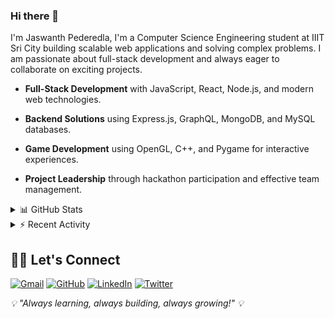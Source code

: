 ### Hi there 👋
I'm Jaswanth Pederedla,
I'm a Computer Science Engineering student at IIIT Sri City building scalable web applications and solving complex problems.
I am passionate about full-stack development and always eager to collaborate on exciting projects.

* **Full-Stack Development** with JavaScript, React, Node.js, and modern web technologies.
* **Backend Solutions** using Express.js, GraphQL, MongoDB, and MySQL databases.

* **Game Development** using OpenGL, C++, and Pygame for interactive experiences.
* **Project Leadership** through hackathon participation and effective team management.

<details>
<summary>📊 GitHub Stats</summary>

![Jaswanth's GitHub stats](https://github-readme-stats.vercel.app/api?username=jaswanthk07&show_icons=true&theme=cobalt)

</details>

<details>
<summary>⚡ Recent Activity</summary>

![Jaswanth's Activity Graph](https://github-readme-activity-graph.vercel.app/graph?username=jaswanthk07&theme=cobalt)

</details>

## 🙋‍♂️ Let's Connect

<p align="left">
  <a href="mailto:jaswanth.p22@iiits.in"><img src="https://img.icons8.com/bubbles/50/000000/gmail.png" alt="Gmail"/></a>
  <a href="https://github.com/jaswanthk07"><img src="https://img.icons8.com/bubbles/50/000000/github.png" alt="GitHub"/></a>
  <a href="https://www.linkedin.com/in/jaswanth-pederedla/"><img src="https://img.icons8.com/bubbles/50/000000/linkedin.png" alt="LinkedIn"/></a>
  <a href="https://x.com/Jaswanth3007k"><img src="https://img.icons8.com/bubbles/50/000000/x.png" alt="Twitter"/></a>
</p>

<p align="left">
  <i>💡 "Always learning, always building, always growing!" 💡</i>
</p>
